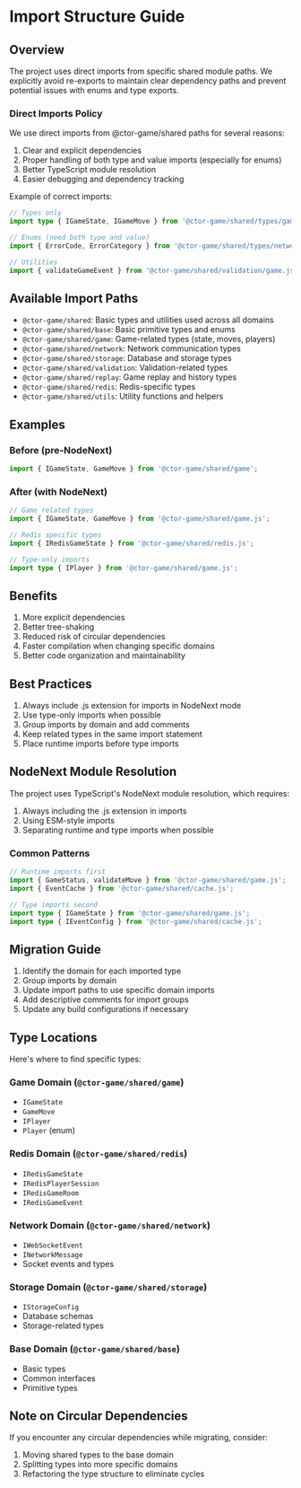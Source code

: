 # Import Structure Guide

## Overview

The project uses direct imports from specific shared module paths. We explicitly avoid re-exports to maintain clear dependency paths and prevent potential issues with enums and type exports.

### Direct Imports Policy

We use direct imports from @ctor-game/shared paths for several reasons:
1. Clear and explicit dependencies
2. Proper handling of both type and value imports (especially for enums)
3. Better TypeScript module resolution
4. Easier debugging and dependency tracking

Example of correct imports:
```typescript
// Types only
import type { IGameState, IGameMove } from '@ctor-game/shared/types/game/types.js';

// Enums (need both type and value)
import { ErrorCode, ErrorCategory } from '@ctor-game/shared/types/network/errors.js';

// Utilities
import { validateGameEvent } from '@ctor-game/shared/validation/game.js';
```

## Available Import Paths

- `@ctor-game/shared`: Basic types and utilities used across all domains
- `@ctor-game/shared/base`: Basic primitive types and enums
- `@ctor-game/shared/game`: Game-related types (state, moves, players)
- `@ctor-game/shared/network`: Network communication types
- `@ctor-game/shared/storage`: Database and storage types
- `@ctor-game/shared/validation`: Validation-related types
- `@ctor-game/shared/replay`: Game replay and history types
- `@ctor-game/shared/redis`: Redis-specific types
- `@ctor-game/shared/utils`: Utility functions and helpers

## Examples

### Before (pre-NodeNext)
```typescript
import { IGameState, GameMove } from '@ctor-game/shared/game';
```

### After (with NodeNext)
```typescript
// Game related types
import { IGameState, GameMove } from '@ctor-game/shared/game.js';

// Redis specific types
import { IRedisGameState } from '@ctor-game/shared/redis.js';

// Type-only imports
import type { IPlayer } from '@ctor-game/shared/game.js';
```

## Benefits

1. More explicit dependencies
2. Better tree-shaking
3. Reduced risk of circular dependencies
4. Faster compilation when changing specific domains
5. Better code organization and maintainability

## Best Practices

1. Always include .js extension for imports in NodeNext mode
2. Use type-only imports when possible
3. Group imports by domain and add comments
4. Keep related types in the same import statement
5. Place runtime imports before type imports

## NodeNext Module Resolution

The project uses TypeScript's NodeNext module resolution, which requires:

1. Always including the .js extension in imports
2. Using ESM-style imports
3. Separating runtime and type imports when possible

### Common Patterns

```typescript
// Runtime imports first
import { GameStatus, validateMove } from '@ctor-game/shared/game.js';
import { EventCache } from '@ctor-game/shared/cache.js';

// Type imports second
import type { IGameState } from '@ctor-game/shared/game.js';
import type { IEventConfig } from '@ctor-game/shared/cache.js';
```

## Migration Guide

1. Identify the domain for each imported type
2. Group imports by domain
3. Update import paths to use specific domain imports
4. Add descriptive comments for import groups
5. Update any build configurations if necessary

## Type Locations

Here's where to find specific types:

### Game Domain (`@ctor-game/shared/game`)
- `IGameState`
- `GameMove`
- `IPlayer`
- `Player` (enum)

### Redis Domain (`@ctor-game/shared/redis`)
- `IRedisGameState`
- `IRedisPlayerSession`
- `IRedisGameRoom`
- `IRedisGameEvent`

### Network Domain (`@ctor-game/shared/network`)
- `IWebSocketEvent`
- `INetworkMessage`
- Socket events and types

### Storage Domain (`@ctor-game/shared/storage`)
- `IStorageConfig`
- Database schemas
- Storage-related types

### Base Domain (`@ctor-game/shared/base`)
- Basic types
- Common interfaces
- Primitive types

## Note on Circular Dependencies

If you encounter any circular dependencies while migrating, consider:
1. Moving shared types to the base domain
2. Splitting types into more specific domains
3. Refactoring the type structure to eliminate cycles